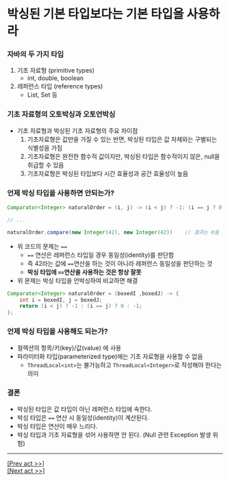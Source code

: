 # 박싱된 기본 타입보다는 기본 타입을 사용하라
### 자바의 두 가지 타입
1. 기초 자료형 (primitive types)
    * int, double, boolean
2. 레퍼런스 타입 (reference types)
    * List, Set 등
### 기초 자료형의 오토박싱과 오토언박싱
* 기초 자료형과 박싱된 기초 자료형의 주요 차이점
    1. 기초자료형은 값만을 가질 수 있는 반면, 박싱된 타입은 값 자체와는 구별되는 식별성을 가짐
    2. 기초자료형은 완전한 함수적 값이지만, 박싱된 타입은 함수적이지 않은, null을 취급할 수 있음
    3. 기초자료형은 박싱된 타입보다 시간 효율성과 공간 효율성이 높음
### 언제 박싱 타입을 사용하면 안되는가?
```java
Comparator<Integer> naturalOrder = (i, j) -> (i < j) ? -1: (i == j ? 0 : 1)

// ...

naturalOrder.compare(new Integer(42), new Integer(42))    // 결과는 0을 기대하지만, 실제로는 1
```
* 위 코드의 문제는 `==`
  * `==` 연산은 레퍼런스 타입일 경우 동일성(identity)를 판단함
  * 즉 42라는 값에 `==`연산을 하는 것이 아니라 레퍼런스 동일성을 판단하는 것
  * **박싱 타입에 `==`연산을 사용하는 것은 항상 잘못**
* 위 문제는 박싱 타입을 언박싱하여 비교하면 해결
```java
Comparator<Integer> naturalOrder = (boxedI ,boxedJ) -> {
	int i = boxedI, j = boxedJ;
	return (i < j) ? -1 : (i == j) ? 0 : -1;
};
```
### 언제 박싱 타입을 사용해도 되는가?
* 컬렉션의 항목/키(key)/값(value) 에 사용
* 파라미터화 타입(parameterized type)에는 기초 자료형을 사용할 수 없음
   * `ThreadLocal<int>`는 불가능하고 `ThreadLocal<Integer>`로 작성해야 한다는 의미
### 결론
* 박싱된 타입은 값 타입이 아닌 레퍼런스 타입에 속한다.
* 박싱 타입은 `==` 연산 시 동일성(identity)이 계산된다.
* 박싱 타입은 연산이 매우 느리다.
* 박싱 타입과 기초 자료형을 섞어 사용하면 안 된다. (Null 관련 Exception 발생 위험)
---
[[Prev act >>]](../act4/README.md)  
[[Next act >>]](../act6/README.md)